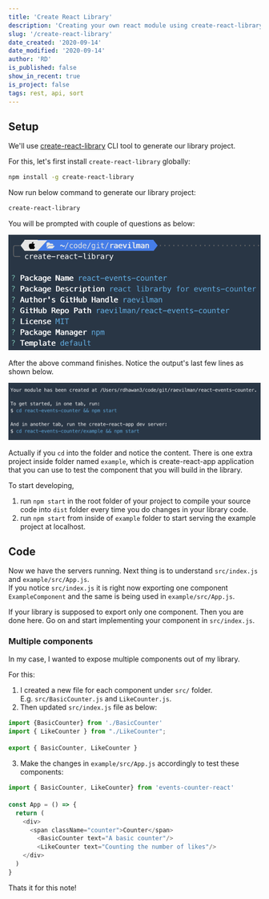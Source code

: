 ```yaml
---
title: 'Create React Library'
description: 'Creating your own react module using create-react-library'
slug: '/create-react-library'
date_created: '2020-09-14'
date_modified: '2020-09-14'
author: 'RD'
is_published: false
show_in_recent: true
is_project: false
tags: rest, api, sort
---
```

## Setup
We'll use [create-react-library](https://www.npmjs.com/package/create-react-library) CLI tool to generate our library project.  

For this, let's first install `create-react-library` globally:  

```sh
npm install -g create-react-library
```

Now run below command to generate our library project:  
```sh
create-react-library
```

You will be prompted with couple of questions as below:  

![create-react-library](./create-react-library.png)


After the above command finishes. Notice the output's last few lines as shown below.  

![create-react-library](./create-react-library-last.png)

Actually if you `cd` into the folder and notice the content. There is one extra project inside folder named `example`, which is create-react-app application that you can use to test the component that you will build in the library.

To start developing, 
1. run `npm start` in the root folder of your project to compile your source code into `dist` folder every time you do changes in your library code.  
2. run `npm start` from inside of `example` folder to start serving the example project at localhost.  

## Code
Now we have the servers running. Next thing is to understand `src/index.js` and `example/src/App.js`.  
If you notice `src/index.js` it is right now exporting one component `ExampleComponent` and the same is being used in `example/src/App.js`.

If your library is supposed to export only one component. Then you are done here. Go on and start implementing your component in `src/index.js`.

### Multiple components
In my case, I wanted to expose multiple components out of my library.  

For this:  

1. I created a new file for each component under `src/` folder.  
E.g. `src/BasicCounter.js` and `LikeCounter.js`.
2. Then updated `src/index.js` file as below: 

```js
import {BasicCounter} from './BasicCounter'
import { LikeCounter } from "./LikeCounter";

export { BasicCounter, LikeCounter }
```
3. Make the changes in `example/src/App.js` accordingly to test these components: 
```js
import { BasicCounter, LikeCounter} from 'events-counter-react'

const App = () => {
  return (
    <div>
      <span className="counter">Counter</span>
        <BasicCounter text="A basic counter"/>
        <LikeCounter text="Counting the number of likes"/>
    </div>
  )
}
```

Thats it for this note!

